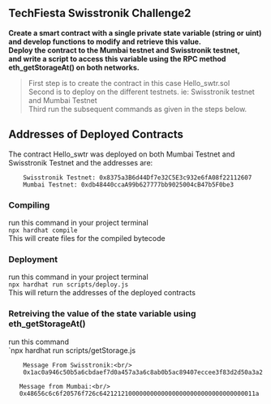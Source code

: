 ## TechFiesta Swisstronik Challenge2
[//]: # (This is extended from ethereum and swisstronik documentation)

**Create a smart contract with a single private state variable (string or uint) and develop functions to modify and retrieve this value.\
Deploy the contract to the Mumbai testnet and Swisstronik testnet, <br/> and write a script to access this variable using the RPC method eth_getStorageAt() on both networks.**

> First step is to create the contract in this case Hello_swtr.sol <br/>
> Second is to deploy on the different testnets. ie: Swisstronik testnet and Mumbai Testnet <br/>
> Third run the subsequent commands as given in the steps below.<br/>

## Addresses of Deployed Contracts
The contract Hello_swtr was deployed on both Mumbai Testnet and Swisstronik Testnet and the addresses are:
```
    Swisstronik Testnet: 0x8375a3B6d44Df7e32C5E3c932e6fA08f22112607
    Mumbai Testnet: 0xdb48440ccaA99b627777bb9025004cB47b5F0be3
```

### Compiling
run this command in your project terminal<br/>
`npx hardhat compile`<br/>
This will create files for the compiled bytecode

### Deployment
run this command in your project terminal<br/>
`npx hardhat run scripts/deploy.js`<br/>
This will return the addresses of the deployed contracts

### Retreiving the value of the state variable using eth_getStorageAt()
run this command<br/>
`npx hardhat run scripts/getStorage.js

```
    Message From Swisstronik:<br/>
    0x1ac0a946c50b5a6cbdaef7d0a457a3a6c8ab0b5ac89407eccee3f83d2d50a3a2

   Message from Mumbai:<br/>
   0x48656c6c6f20576f726c6421212100000000000000000000000000000000011a
```

